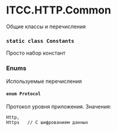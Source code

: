 ﻿# ITCC.HTTP.Common

Общие классы и перечисления

### `static class Constants`

Просто набор констант

### Enums

Используемые перечисления

#### `enum Protocol`

Протокол уровня приложения. Значения:
```
Http,
Https   // С шифрованием данных
```

```